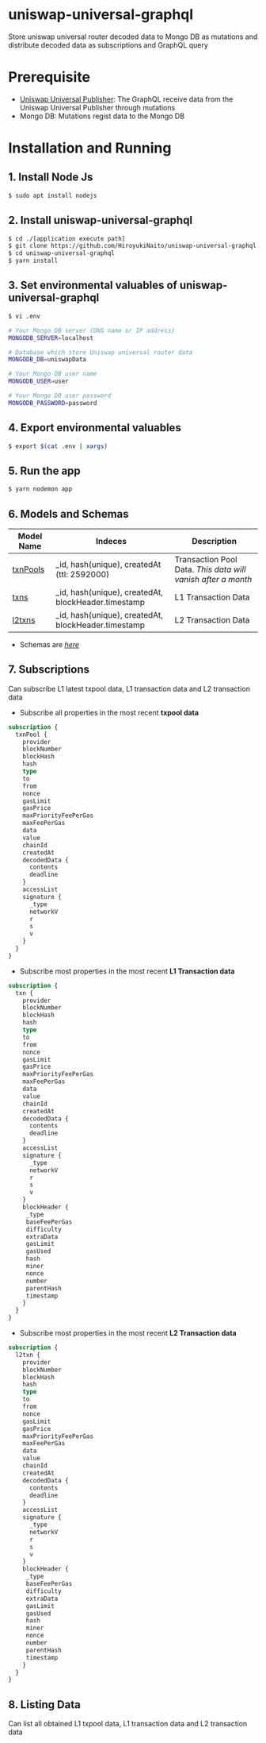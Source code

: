 # uniswap-universal-graphql
Store uniswap universal router decoded data to Mongo DB as mutations and distribute decoded data as subscriptions and GraphQL query

# Prerequisite
- [Uniswap Universal Publisher](https://github.com/HiroyukiNaito/uniswap-universal-publisher): The GraphQL receive data from the Uniswap Universal Publisher through mutations
- Mongo DB: Mutations regist data to the Mongo DB

# Installation and Running

##  1. Install Node Js

```bash
$ sudo apt install nodejs
```

## 2. Install uniswap-universal-graphql

```bash
$ cd ./[application execute path]
$ git clone https://github.com/HiroyukiNaito/uniswap-universal-graphql.git
$ cd uniswap-universal-graphql
$ yarn install 
```

## 3. Set environmental valuables of uniswap-universal-graphql

```bash
$ vi .env
```
```bash
# Your Mongo DB server (DNS name or IP address)
MONGODB_SERVER=localhost

# Database which store Uniswap universal router data
MONGODB_DB=uniswapData

# Your Mongo DB user name
MONGODB_USER=user

# Your Mongo DB user password
MONGODB_PASSWORD=password
```

## 4. Export environmental valuables
```bash
$ export $(cat .env | xargs)
```

## 5. Run the app
```bash
$ yarn nodemon app
```

## 6. Models and Schemas
|  Model Name                                                                                           | Indeces                                               | Description          |
| ----                                                                                                  | ----                                                  | ----                 |
| [txnPools](https://github.com/HiroyukiNaito/uniswap-universal-graphql/blob/main/model/txnPools.js)    | _id, hash(unique), createdAt (ttl: 2592000)           | Transaction Pool Data. *This data will vanish after a month* |
| [txns](https://github.com/HiroyukiNaito/uniswap-universal-graphql/blob/main/model/txns.js)            | _id, hash(unique), createdAt, blockHeader.timestamp   | L1 Transaction Data  | 
| [l2txns](https://github.com/HiroyukiNaito/uniswap-universal-graphql/blob/main/model/l2txns.js)        | _id, hash(unique), createdAt, blockHeader.timestamp   | L2 Transaction Data  |

- Schemas are *[here](https://github.com/HiroyukiNaito/uniswap-universal-graphql/blob/main/graphQL/schema/index.js)*

## 7. Subscriptions
Can subscribe L1 latest txpool data, L1 transaction data and L2 transaction data

- Subscribe all properties in the most recent **txpool data**
```graphql
subscription {
  txnPool {
    provider
    blockNumber
    blockHash
    hash
    type
    to
    from
    nonce
    gasLimit
    gasPrice
    maxPriorityFeePerGas
    maxFeePerGas
    data
    value
    chainId
    createdAt
    decodedData {
      contents
      deadline
    }
    accessList
    signature {
      _type
      networkV
      r
      s
      v
    }
  }  
}
```

- Subscribe most properties in the most recent **L1 Transaction data**
```graphql
subscription {
  txn {
    provider
    blockNumber
    blockHash
    hash
    type
    to
    from
    nonce
    gasLimit
    gasPrice
    maxPriorityFeePerGas
    maxFeePerGas
    data
    value
    chainId
    createdAt
    decodedData {
      contents
      deadline
    }
    accessList
    signature {
      _type
      networkV
      r
      s
      v
    }
    blockHeader {
     _type
     baseFeePerGas
     difficulty
     extraData
     gasLimit
     gasUsed
     hash
     miner
     nonce
     number
     parentHash
     timestamp
    }
  }  
}
```

- Subscribe most properties in the most recent **L2 Transaction data**
```graphql
subscription {
  l2txn {
    provider
    blockNumber
    blockHash
    hash
    type
    to
    from
    nonce
    gasLimit
    gasPrice
    maxPriorityFeePerGas
    maxFeePerGas
    data
    value
    chainId
    createdAt
    decodedData {
      contents
      deadline
    }
    accessList
    signature {
      _type
      networkV
      r
      s
      v
    }
    blockHeader {
     _type
     baseFeePerGas
     difficulty
     extraData
     gasLimit
     gasUsed
     hash
     miner
     nonce
     number
     parentHash
     timestamp
    }
  }  
}
```

## 8. Listing Data
Can list all obtained L1 txpool data, L1 transaction data and L2 transaction data

```graphql
```
```graphql
```
```graphql
```
